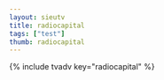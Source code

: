 ```yaml
--- 
layout: sieutv
title: radiocapital
tags: ["test"]
thumb: radiocapital
---
```

{% include tvadv key="radiocapital" %}
